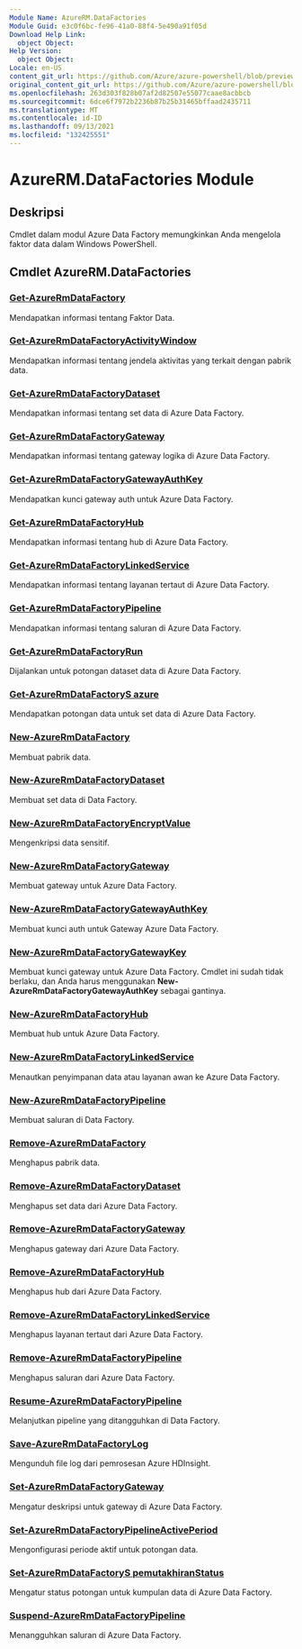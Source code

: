 ```yaml
---
Module Name: AzureRM.DataFactories
Module Guid: e3c0f6bc-fe96-41a0-88f4-5e490a91f05d
Download Help Link:
  object Object: 
Help Version:
  object Object: 
Locale: en-US
content_git_url: https://github.com/Azure/azure-powershell/blob/preview/src/ResourceManager/DataFactories/Commands.DataFactories/help/AzureRM.DataFactories.md
original_content_git_url: https://github.com/Azure/azure-powershell/blob/preview/src/ResourceManager/DataFactories/Commands.DataFactories/help/AzureRM.DataFactories.md
ms.openlocfilehash: 263d303f828b07af2d82507e55077caae8acbbcb
ms.sourcegitcommit: 6dce6f7972b2236b87b25b31465bffaad2435711
ms.translationtype: MT
ms.contentlocale: id-ID
ms.lasthandoff: 09/13/2021
ms.locfileid: "132425551"
---
```

# AzureRM.DataFactories Module
## Deskripsi
Cmdlet dalam modul Azure Data Factory memungkinkan Anda mengelola faktor data dalam Windows PowerShell.

## Cmdlet AzureRM.DataFactories
### [Get-AzureRmDataFactory](Get-AzureRmDataFactory.md)
Mendapatkan informasi tentang Faktor Data.

### [Get-AzureRmDataFactoryActivityWindow](Get-AzureRmDataFactoryActivityWindow.md)
Mendapatkan informasi tentang jendela aktivitas yang terkait dengan pabrik data.

### [Get-AzureRmDataFactoryDataset](Get-AzureRmDataFactoryDataset.md)
Mendapatkan informasi tentang set data di Azure Data Factory.

### [Get-AzureRmDataFactoryGateway](Get-AzureRmDataFactoryGateway.md)
Mendapatkan informasi tentang gateway logika di Azure Data Factory.

### [Get-AzureRmDataFactoryGatewayAuthKey](Get-AzureRmDataFactoryGatewayAuthKey.md)
Mendapatkan kunci gateway auth untuk Azure Data Factory.

### [Get-AzureRmDataFactoryHub](Get-AzureRmDataFactoryHub.md)
Mendapatkan informasi tentang hub di Azure Data Factory.

### [Get-AzureRmDataFactoryLinkedService](Get-AzureRmDataFactoryLinkedService.md)
Mendapatkan informasi tentang layanan tertaut di Azure Data Factory.

### [Get-AzureRmDataFactoryPipeline](Get-AzureRmDataFactoryPipeline.md)
Mendapatkan informasi tentang saluran di Azure Data Factory.

### [Get-AzureRmDataFactoryRun](Get-AzureRmDataFactoryRun.md)
Dijalankan untuk potongan dataset data di Azure Data Factory.

### [Get-AzureRmDataFactoryS azure](Get-AzureRmDataFactorySlice.md)
Mendapatkan potongan data untuk set data di Azure Data Factory.

### [New-AzureRmDataFactory](New-AzureRmDataFactory.md)
Membuat pabrik data.

### [New-AzureRmDataFactoryDataset](New-AzureRmDataFactoryDataset.md)
Membuat set data di Data Factory.

### [New-AzureRmDataFactoryEncryptValue](New-AzureRmDataFactoryEncryptValue.md)
Mengenkripsi data sensitif.

### [New-AzureRmDataFactoryGateway](New-AzureRmDataFactoryGateway.md)
Membuat gateway untuk Azure Data Factory.

### [New-AzureRmDataFactoryGatewayAuthKey](New-AzureRmDataFactoryGatewayAuthKey.md)
Membuat kunci auth untuk Gateway Azure Data Factory.

### [New-AzureRmDataFactoryGatewayKey](New-AzureRmDataFactoryGatewayKey.md)
Membuat kunci gateway untuk Azure Data Factory. Cmdlet ini sudah tidak berlaku, dan Anda harus menggunakan **New-AzureRmDataFactoryGatewayAuthKey** sebagai gantinya.

### [New-AzureRmDataFactoryHub](New-AzureRmDataFactoryHub.md)
Membuat hub untuk Azure Data Factory.

### [New-AzureRmDataFactoryLinkedService](New-AzureRmDataFactoryLinkedService.md)
Menautkan penyimpanan data atau layanan awan ke Azure Data Factory.

### [New-AzureRmDataFactoryPipeline](New-AzureRmDataFactoryPipeline.md)
Membuat saluran di Data Factory.

### [Remove-AzureRmDataFactory](Remove-AzureRmDataFactory.md)
Menghapus pabrik data.

### [Remove-AzureRmDataFactoryDataset](Remove-AzureRmDataFactoryDataset.md)
Menghapus set data dari Azure Data Factory.

### [Remove-AzureRmDataFactoryGateway](Remove-AzureRmDataFactoryGateway.md)
Menghapus gateway dari Azure Data Factory.

### [Remove-AzureRmDataFactoryHub](Remove-AzureRmDataFactoryHub.md)
Menghapus hub dari Azure Data Factory.

### [Remove-AzureRmDataFactoryLinkedService](Remove-AzureRmDataFactoryLinkedService.md)
Menghapus layanan tertaut dari Azure Data Factory.

### [Remove-AzureRmDataFactoryPipeline](Remove-AzureRmDataFactoryPipeline.md)
Menghapus saluran dari Azure Data Factory.

### [Resume-AzureRmDataFactoryPipeline](Resume-AzureRmDataFactoryPipeline.md)
Melanjutkan pipeline yang ditangguhkan di Data Factory.

### [Save-AzureRmDataFactoryLog](Save-AzureRmDataFactoryLog.md)
Mengunduh file log dari pemrosesan Azure HDInsight.

### [Set-AzureRmDataFactoryGateway](Set-AzureRmDataFactoryGateway.md)
Mengatur deskripsi untuk gateway di Azure Data Factory.

### [Set-AzureRmDataFactoryPipelineActivePeriod](Set-AzureRmDataFactoryPipelineActivePeriod.md)
Mengonfigurasi periode aktif untuk potongan data.

### [Set-AzureRmDataFactoryS pemutakhiranStatus](Set-AzureRmDataFactorySliceStatus.md)
Mengatur status potongan untuk kumpulan data di Azure Data Factory.

### [Suspend-AzureRmDataFactoryPipeline](Suspend-AzureRmDataFactoryPipeline.md)
Menangguhkan saluran di Azure Data Factory.

